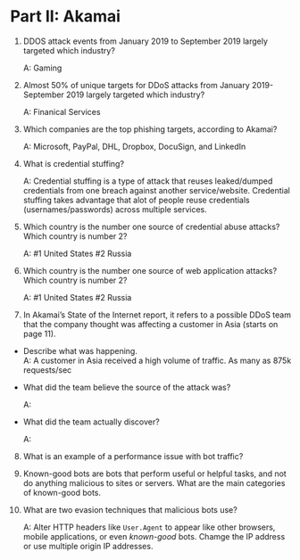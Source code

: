 # Part II: Akamai
1.	DDOS attack events from January 2019 to September 2019 largely targeted which industry? 

    A: Gaming


2.	Almost 50% of unique targets for DDoS attacks from January 2019- September 2019 largely targeted which industry? 

    A: Finanical Services


3.	Which companies are the top phishing targets, according to Akamai? 

    A: Microsoft, PayPal, DHL, Dropbox, DocuSign, and LinkedIn


4.	What is credential stuffing? 

    A: Credential stuffing is a type of attack that reuses leaked/dumped credentials from one breach against another service/website. Credential stuffing takes advantage that alot of people reuse credentials (usernames/passwords) across multiple services.


5.	Which country is the number one source of credential abuse attacks? Which country is number 2?

    A:  #1 United States  #2 Russia


6.	Which country is the number one source of web application attacks? Which country is number 2?

    A:  #1 United States #2 Russia


7.	In Akamai’s State of the Internet report, it refers to a possible DDoS team that the company thought was affecting a customer in Asia (starts on page 11). 
-	Describe what was happening.  
    A: A customer in Asia received a high volume of traffic. As many as 875k requests/sec
-	What did the team believe the source of the attack was? 

    A:
-	What did the team actually discover?

    A:


8.	What is an example of a performance issue with bot traffic? 


9.	Known-good bots are bots that perform useful or helpful tasks, and not do anything malicious to sites or servers. What are the main categories of known-good bots. 


10.	What are two evasion techniques that malicious bots use? 

    A: Alter HTTP headers like `User.Agent` to appear like other browsers, mobile applications, or even _known-good_ bots.
       Chamge the IP address or use multiple origin IP addresses. 


